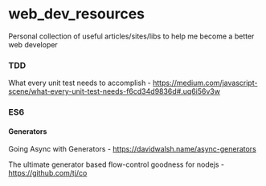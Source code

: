 # web_dev_resources
Personal collection of useful articles/sites/libs to help me become a better web developer

### TDD
What every unit test needs to accomplish - https://medium.com/javascript-scene/what-every-unit-test-needs-f6cd34d9836d#.uq6i56v3w

### ES6

#### Generators
Going Async with Generators - https://davidwalsh.name/async-generators

The ultimate generator based flow-control goodness for nodejs - https://github.com/tj/co

